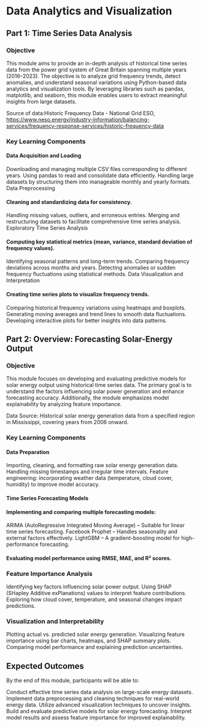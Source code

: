 
# Data Analytics and Visualization

## Part 1: Time Series Data Analysis

### Objective

This module aims to provide an in-depth analysis of historical time series data from the power grid system of Great Britain spanning multiple years (2016–2023). The objective is to analyze grid frequency trends, detect anomalies, and understand seasonal variations using Python-based data analytics and visualization tools. By leveraging libraries such as pandas, matplotlib, and seaborn, this module enables users to extract meaningful insights from large datasets.

Source of data:Historic Frequency Data - National Grid ESO, https://www.neso.energy/industry-information/balancing-services/frequency-response-services/historic-frequency-data

### Key Learning Components
#### Data Acquisition and Loading

Downloading and managing multiple CSV files corresponding to different years.
Using pandas to read and consolidate data efficiently.
Handling large datasets by structuring them into manageable monthly and yearly formats.
Data Preprocessing

#### Cleaning and standardizing data for consistency.
Handling missing values, outliers, and erroneous entries.
Merging and restructuring datasets to facilitate comprehensive time series analysis.
Exploratory Time Series Analysis

#### Computing key statistical metrics (mean, variance, standard deviation of frequency values).
Identifying seasonal patterns and long-term trends.
Comparing frequency deviations across months and years.
Detecting anomalies or sudden frequency fluctuations using statistical methods.
Data Visualization and Interpretation

#### Creating time series plots to visualize frequency trends.
Comparing historical frequency variations using heatmaps and boxplots.
Generating moving averages and trend lines to smooth data fluctuations.
Developing interactive plots for better insights into data patterns.

## Part 2: Overview: Forecasting Solar-Energy Output
### Objective
This module focuses on developing and evaluating predictive models for solar energy output using historical time series data. The primary goal is to understand the factors influencing solar power generation and enhance forecasting accuracy. Additionally, the module emphasizes model explainability by analyzing feature importance.

Data Source: Historical solar energy generation data from a specified region in Mississippi, covering years from 2006 onward.


### Key Learning Components

#### Data Preparation

Importing, cleaning, and formatting raw solar energy generation data.
Handling missing timestamps and irregular time intervals.
Feature engineering: incorporating weather data (temperature, cloud cover, humidity) to improve model accuracy.

#### Time Series Forecasting Models

#### Implementing and comparing multiple forecasting models:
ARIMA (AutoRegressive Integrated Moving Average) – Suitable for linear time series forecasting.
Facebook Prophet – Handles seasonality and external factors effectively.
LightGBM – A gradient-boosting model for high-performance forecasting.
#### Evaluating model performance using RMSE, MAE, and R² scores.

### Feature Importance Analysis

Identifying key factors influencing solar power output.
Using SHAP (SHapley Additive exPlanations) values to interpret feature contributions.
Exploring how cloud cover, temperature, and seasonal changes impact predictions.

### Visualization and Interpretability

Plotting actual vs. predicted solar energy generation.
Visualizing feature importance using bar charts, heatmaps, and SHAP summary plots.
Comparing model performance and explaining prediction uncertainties.

## Expected Outcomes
By the end of this module, participants will be able to:

Conduct effective time series data analysis on large-scale energy datasets.
Implement data preprocessing and cleaning techniques for real-world energy data.
Utilize advanced visualization techniques to uncover insights.
Build and evaluate predictive models for solar energy forecasting.
Interpret model results and assess feature importance for improved explainability.



